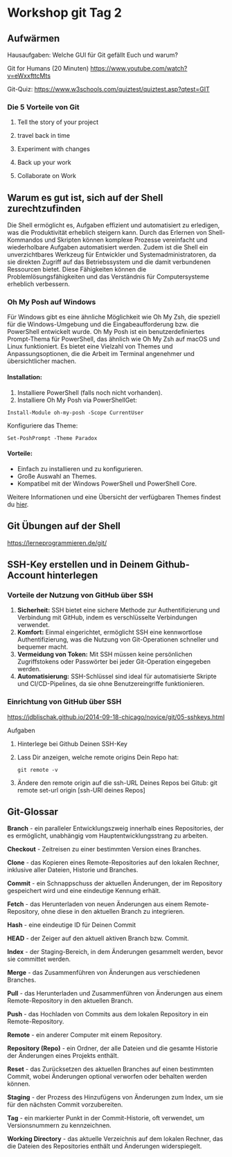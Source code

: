 # Workshop git Tag 2


## Aufwärmen

Hausaufgaben: Welche GUI für Git gefällt Euch und warum?

Git for Humans (20 Minuten) https://www.youtube.com/watch?v=eWxxfttcMts

Git-Quiz: https://www.w3schools.com/quiztest/quiztest.asp?qtest=GIT

### Die 5 Vorteile von Git

1. Tell the story of your project

2. travel back in time

3. Experiment with changes

4. Back up your work

5. Collaborate on Work

## Warum es gut ist, sich auf der Shell zurechtzufinden

Die Shell ermöglicht es, Aufgaben effizient und automatisiert zu erledigen, was die Produktivität erheblich steigern kann. Durch das Erlernen von Shell-Kommandos und Skripten können komplexe Prozesse vereinfacht und wiederholbare Aufgaben automatisiert werden. Zudem ist die Shell ein unverzichtbares Werkzeug für Entwickler und Systemadministratoren, da sie direkten Zugriff auf das Betriebssystem und die damit verbundenen Ressourcen bietet. Diese Fähigkeiten können die Problemlösungsfähigkeiten und das Verständnis für Computersysteme erheblich verbessern.

### Oh My Posh auf Windows

Für Windows gibt es eine ähnliche Möglichkeit wie Oh My Zsh, die speziell für die Windows-Umgebung und die Eingabeaufforderung bzw. die PowerShell entwickelt wurde. Oh My Posh ist ein benutzerdefiniertes Prompt-Thema für PowerShell, das ähnlich wie Oh My Zsh auf macOS und Linux funktioniert. Es bietet eine Vielzahl von Themes und Anpassungsoptionen, die die Arbeit im Terminal angenehmer und übersichtlicher machen.

#### Installation:

1.  Installiere PowerShell (falls noch nicht vorhanden).
2.  Installiere Oh My Posh via PowerShellGet:

```
Install-Module oh-my-posh -Scope CurrentUser
```

Konfiguriere das Theme:

```
Set-PoshPrompt -Theme Paradox
```

#### Vorteile:

-   Einfach zu installieren und zu konfigurieren.
-   Große Auswahl an Themes.
-   Kompatibel mit der Windows PowerShell und PowerShell Core.

Weitere Informationen und eine Übersicht der verfügbaren Themes findest du [hier](https://ohmyposh.dev/docs/themes).



## Git Übungen auf der Shell

https://lerneprogrammieren.de/git/



## SSH-Key erstellen und in Deinem Github-Account hinterlegen

### Vorteile der Nutzung von GitHub über SSH

1.  **Sicherheit:** SSH bietet eine sichere Methode zur Authentifizierung und Verbindung mit GitHub, indem es verschlüsselte Verbindungen verwendet.
2.  **Komfort:** Einmal eingerichtet, ermöglicht SSH eine kennwortlose Authentifizierung, was die Nutzung von Git-Operationen schneller und bequemer macht.
3.  **Vermeidung von Token:** Mit SSH müssen keine persönlichen Zugriffstokens oder Passwörter bei jeder Git-Operation eingegeben werden.
4.  **Automatisierung:** SSH-Schlüssel sind ideal für automatisierte Skripte und CI/CD-Pipelines, da sie ohne Benutzereingriffe funktionieren.

### Einrichtung von GitHub über SSH

https://jdblischak.github.io/2014-09-18-chicago/novice/git/05-sshkeys.html

Aufgaben

1.   Hinterlege bei Github Deinen SSH-Key

2.   Lass Dir anzeigen, welche remote origins Dein Repo hat: 

     `git remote -v`

3.   Ändere den remote origin auf die ssh-URL Deines Repos bei Gitub: git remote set-url origin [ssh-URl deines Repos]





## Git-Glossar

**Branch** - ein paralleler Entwicklungszweig innerhalb eines Repositories, der es ermöglicht, unabhängig vom Hauptentwicklungsstrang zu arbeiten.

**Checkout** - Zeitreisen zu einer bestimmten Version eines Branches.

**Clone** - das Kopieren eines Remote-Repositories auf den lokalen Rechner, inklusive aller Dateien, Historie und Branches.

**Commit** - ein Schnappschuss der aktuellen Änderungen, der im Repository gespeichert wird und eine eindeutige Kennung erhält.

**Fetch** - das Herunterladen von neuen Änderungen aus einem Remote-Repository, ohne diese in den aktuellen Branch zu integrieren.

**Hash** - eine eindeutige ID für Deinen Commit

**HEAD** - der Zeiger auf den aktuell aktiven Branch bzw. Commit.

**Index** - der Staging-Bereich, in dem Änderungen gesammelt werden, bevor sie committet werden.

**Merge** - das Zusammenführen von Änderungen aus verschiedenen Branches.

**Pull** - das Herunterladen und Zusammenführen von Änderungen aus einem Remote-Repository in den aktuellen Branch.

**Push** - das Hochladen von Commits aus dem lokalen Repository in ein Remote-Repository.

**Remote** - ein anderer Computer mit einem Repository.

**Repository (Repo)** - ein Ordner, der alle Dateien und die gesamte Historie der Änderungen eines Projekts enthält.

**Reset** - das Zurücksetzen des aktuellen Branches auf einen bestimmten Commit, wobei Änderungen optional verworfen oder behalten werden können.

**Staging** - der Prozess des Hinzufügens von Änderungen zum Index, um sie für den nächsten Commit vorzubereiten.

**Tag** - ein markierter Punkt in der Commit-Historie, oft verwendet, um Versionsnummern zu kennzeichnen.

**Working Directory** - das aktuelle Verzeichnis auf dem lokalen Rechner, das die Dateien des Repositories enthält und Änderungen widerspiegelt.
